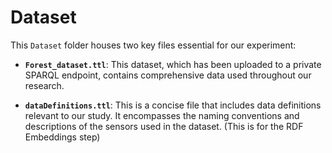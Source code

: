 # Dataset

This `Dataset` folder houses two key files essential for our experiment:

- **`Forest_dataset.ttl`**: This dataset, which has been uploaded to a private SPARQL endpoint, contains comprehensive data used throughout our research.

- **`dataDefinitions.ttl`**: This is a concise file that includes data definitions relevant to our study. It encompasses the naming conventions and descriptions of the sensors used in the dataset. (This is for the RDF Embeddings step)
